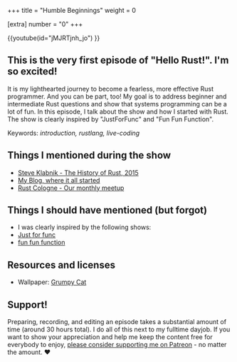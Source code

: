 +++
title = "Humble Beginnings"
weight = 0

[extra]
number = "0"
+++

{{youtube(id="jMJRTjnh_jo") }}

<h2> This is the very first episode of "Hello Rust!". I'm so excited!
 </h2>  

<p>
It is my lighthearted journey to become a fearless, more effective Rust programmer. And you can be part, too! My goal is to address beginner and intermediate Rust questions and show that systems programming can be a lot of fun. In this episode, I talk about the show and how I started with Rust. The show is clearly inspired by "JustForFunc" and "Fun Fun Function".


</p>

Keywords: *introduction, rustlang, live-coding*

## Things I mentioned during the show

* [Steve Klabnik - The History of Rust, 2015](https://www.youtube.com/watch?v=79PSagCD_AY)
* [My Blog, where it all started](http://matthias-endler.de/)
* [Rust Cologne - Our monthly meetup](http://www.meetup.com/de/Rust-Cologne-Bonn/)

## Things I should have mentioned (but forgot)

* I was clearly inspired by the following shows:
* [Just for func](https://www.youtube.com/channel/UC_BzFbxG2za3bp5NRRRXJSw)
* [fun fun function](https://www.youtube.com/channel/UCO1cgjhGzsSYb1rsB4bFe4Q)


## Resources and licenses

* Wallpaper: [Grumpy Cat](https://www.tineye.com/search/4e3d2800ae44015cce4a5ee5e04b94226cae14ba/)



## Support!

Preparing, recording, and editing an episode takes a substantial amount of time
(around 30 hours total). I do all of this next to my fulltime dayjob.
If you want to show your appreciation and help me keep the content free
for everybody to enjoy, [please consider supporting me on
Patreon](https://www.patreon.com/bePatron?c=1568097) - no matter the amount. ❤️